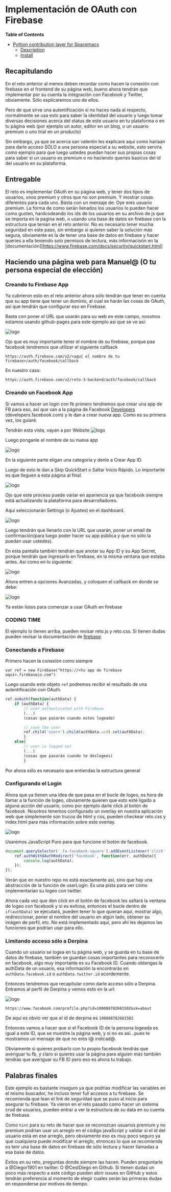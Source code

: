 # Implementación de OAuth con Firebase

<!-- markdown-toc start - Don't edit this section. Run M-x markdown-toc/generate-toc again -->
**Table of Contents**

- [Python contribution layer for Spacemacs](#python-contribution-layer-for-spacemacs)
    - [Description](#description)
    - [Install](#install)

<!-- markdown-toc end -->
## Recapitulando

En el reto anterior al menos deben recordar como hacen la conexión con
firebase en el frontend de su página web, bueno ahora tendrán que
implementar por su cuenta la integración con Facebook y Twitter,
obviamente. Sólo explicaremos uno de ellos.

Pero de que sirve una autentificación si no haces nada al respecto,
normalmente se usa esto para saber la identidad del usuario y luego
tomar diversas decisiones acerca del status de este usuario en tu
plataforma o en tu página web (por ejemplo un autor, editor en un
blog, o un usuario premium o uno trial en un producto)

Sin embargo, ya que se acerca san valentin les explicare aqui como
haríaan para darle acceso SÓLO a una persona especial a su website,
esto servira como ejemplo para que luego ustedes puedan hacer sus
propias cosas para saber si un usuario es premium o no haciendo
queries basicos del id del usuario en su plataforma.

## Entregable

El reto es implementar OAuth en su página web, y tener dos tipos de
usuarios, unos premium y otros que no son premium. Y mostrar cosas
diferentes para cada uno. Basta con un mensaje de: Oye eres usuario
premium. La forma de como serán llenados los usuarios lo pueden hacer
como gusten, hardcodeando los ids de los usuarios en su archivo de js
que se importa en la pagina web, o usando una base de datos en
firebase con la estructura que tenían en el reto anterior. No es
necesario tener mucha seguridad en este paso, sin embargo si quieren
saber la solución más segura, obviamente es la de tener una base de
datos en firebase y hacer queries a ella teniendo solo permisos de
lectura, más informacioón en la
[documentación][https://www.firebase.com/docs/security/quickstart.html]

## Haciendo una página web para Manuel@ (O tu persona especial de elección)

### Creando tu Firebase App

Ya cubrieron esto en el reto anterior ahora sólo tendrán que tener en
cuenta que su app tiene que tener un dominio, al cual se harán las
cosas de OAuth, así que tendrán que configurar eso en Firebase.

Basta con poner el URL que usarán para su web en este campo, nosotros
estamos usando github-pages para este ejemplo así que se ve así:

![logo](docImg/firebase_domain.png)

Ojo que es muy importante tener el nombre de su firebase, porque paa
facebook tendremos que utilizar el siguiente callback

`https://auth.firebase.com/v2/<aquí el nombre de tu firebase>/auth/facebook/callback`

En nuestro caso:

`https://auth.firebase.com/v2/reto-3-backend/auth/facebook/callback`

### Creando un Facebook App 

Si vamos a hacer un login con fb primero tendremos que crear una app de FB para eso, así que van a la página de Facebook [Developers]( developers.facebook.com ) (developers.facebook.com) y le dan a crear nueva app. Como es su primera vez, los guiaré.

Tendrán esta vista, vayan a por Website
![logo](docImg/facebook_new_app.png)

Luego ponganle el nombre de su nueva app

![logo](docImg/facebook_new_app_id.png)

En la siguiente parte eligan una categoría y denle a Crear App ID.

Luego de esto le dan a Skip QuickStart o Saltar Inicio Rápido. Lo importante es que lleguen a esta página al final.

![logo](docImg/facebook_app_overview.png)

Ojo que este proceso puede variar en apariencia ya que facebook siempre está actualizando la plataforma para desarrolladores.

Aquí seleccionarán Settings (o Ajustes) en el dashboard.

![logo](docImg/facebook_app_settings_basic.png)

Luego tendrán que llenarlo con la URL que usarán, poner un email de confirmación(para luego poder hacer su app pública y que no sólo la puedan usar ustedes).

En esta pantalla también tendrán que anotar su App ID y su App Secret,
porque tendrán que ingresarlo en firebase, en la misma ventana que
estaba antes. Así como en lo siguiente:

![logo](docImg/firebase_facebook.png)

Ahora entren a opciones Avanzadas, y coloquen el callback en donde se debe:

![logo](docImg/facebook_app_settings_advanced.png)


Ya están listos para comenzar a usar OAuth en firebase

### CODING TIME

El ejemplo lo tienen arriba, pueden revisar reto.js y reto.css. Si
tienen dudas pueden revisar la documentación de [firebase](
https://www.firebase.com/docs/web/guide/login/facebook.html ).

### Conectando a Firebase

Primero hacen la conexión como siempre

`var ref = new Firebase("https://<tu app de firebase aquí>.firebaseio.com")`

Luego usando este objeto `ref` podremos recibir el resultado de una autentificación con OAuth.


``` js
ref.onAuth(function(authData) {
    if (authData) {
        // user authenticated with Firebase
        (...)
        (cosas que pasarán cuando estes logeado)

        // save the user 
        ref.child('users').child(authData.uid).set(authData);
        }
    else{
        // user is logged out
        (...)
        (cosas que pasarán cuando te deslogees)
        }
```

Por ahora sólo es necesario que entiendas la estructura general

### Configurando el Login

Ahora que ya tienen una idea de que pasa en el bucle de logeo, es hora
de llamar a la función de logeo, obviamente quieren que esto esté
ligado a alguna acción del usuario, como por ejemplo darle click al
botón de facebook. Nosotros tenemos configurado un overlay en nuestra
aplicación web que simplemente son trucos de html y css, pueden
checkear reto.css y index.html para más información sobre este overlay.
    
![logo](docImg/overlay.png)

Usaremos JavaScript Puro para que funcione el botón de facebook.

```js
document.querySelector('.fa-facebook-square').addEventListener('click', function(){
    ref.authWithOAuthRedirect('facebook', function(err, authData){
        console.log(authData);
    });
});
```

Verán que en nuestro repo no está exactamente así, sino que hay una
abstracción de la función de userLogin. Es una pista para ver cómo
implementarían su logeo con twitter.

Ahora cada vez que den click en el botón de facebook les saltará la
ventana de logeo con facebook y si es exitosa, entonces el bucle
dentro de `if(authData)` se ejecutará, pueden tener lo que quieran
aquí, mostrar algo, redireccionar, poner el nombre del usuario en
algún lado, obtener su imágen de perfil, etc. No está implementado
aquí, pero ahí les dejamos las funciones que podrían usar para ello.

### Limitando acceso sólo a Derpina

Cuando un usuario se logea en tu página web, y se guarda en tu base de
datos de firebase, también se guardan cosas importantes para
reconocerlo en facebook, algo muy importante es su Facebook ID. Cuando
obtengas la authData de un usuario, esa información la encontrarás en
`authData.facebook.id` o `authData.twitter.id` acordemente.

Entonces tendremos que recapitular como darle acceso sólo a Derpina. Entramos al perfil de Derpina y vemos esto en la url:

![logo](docImg/derpina.png)

`https://www.facebook.com/profile.php?id=100008782681502&sk=about`

De aquí es obvio ver que el id de derpina es `100008782681502`

Entonces vamos a hacer que si el Facebook ID de la persona logeada es
igual a este ID, que se muestre la página web, y si no es así...pues
te mostramos un mensaje de que no eres l@ indicad@.

Obviamente si quieres probarlo con tu propio facebook tendrás que
averiguar tu fb, y claro si quieres usar la página para alguien más
también tendrás que averiguar su FB ID pero eso es ahora tu trabajo.

## Palabras finales

Este ejemplo es bastante inseguro ya que podrías modificar las
variables en el mismo buscador, he incluso tener full accesos a tu
firebase. Se recomienda que lean el link de seguridad que se puso al
inicio para asegurar tu firebase. Ya vieron en el reto pasado como
hacer un sistema crud de usuarios, pueden entrar a ver la estructura
de su data en su cuenta de firebase.

Como `hint` para su reto de hacer que se reconozcan usuarios premium y
no premium podrían usar un arreglo en el código javaScript y validar
si el id del usuario está en ese arreglo, pero obviamente eso es muy
poco seguro ya que cualquiera puede modificar el arreglo, etnonces lo
que se recomienda es tenr una base de datos en firebase de sólo
lectura y hacer llamadas a esa base de datos.

Éxitos en su reto, preguntas donde siempre las hacen. Pueden
preguntarle a @Diegor1901 en twitter. O @CestDiego en Github. Si
tienen dudas un poco más respecto a este código pueden abrir issues en
GitHub y estos tendrán preferencia al momento de elegir cuales serán
las primeras dudas en responderse por motivos de tiempo.
